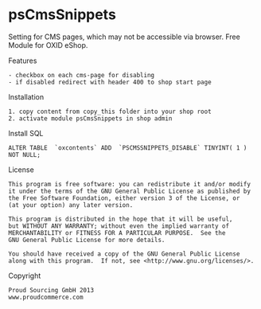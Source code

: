 psCmsSnippets
=========

Setting for CMS pages, which may not be accessible via browser.
Free Module for OXID eShop.

Features

	- checkbox on each cms-page for disabling
	- if disabled redirect with header 400 to shop start page


Installation

	1. copy content from copy_this folder into your shop root
	2. activate module psCmsSnippets in shop admin


Install SQL

	ALTER TABLE  `oxcontents` ADD  `PSCMSSNIPPETS_DISABLE` TINYINT( 1 ) NOT NULL;


License

    This program is free software: you can redistribute it and/or modify
    it under the terms of the GNU General Public License as published by
    the Free Software Foundation, either version 3 of the License, or
    (at your option) any later version.

    This program is distributed in the hope that it will be useful,
    but WITHOUT ANY WARRANTY; without even the implied warranty of
    MERCHANTABILITY or FITNESS FOR A PARTICULAR PURPOSE.  See the
    GNU General Public License for more details.

    You should have received a copy of the GNU General Public License
    along with this program.  If not, see <http://www.gnu.org/licenses/>.
    

Copyright

	Proud Sourcing GmbH 2013
	www.proudcommerce.com

